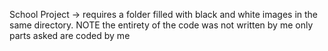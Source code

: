 School Project -> requires a folder filled with black and white images in the same directory.
NOTE the entirety of the code was not written by me only parts asked are coded by me
